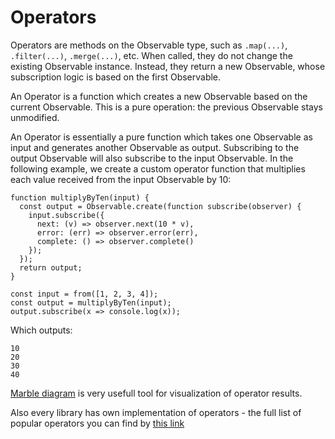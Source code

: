# Operators

Operators are methods on the Observable type, such as ```.map(...)```, ```.filter(...)```, ```.merge(...)```, etc. When called, they do not change the existing Observable instance. Instead, they return a new Observable, whose subscription logic is based on the first Observable.

An Operator is a function which creates a new Observable based on the current Observable. This is a pure operation: the previous Observable stays unmodified.

An Operator is essentially a pure function which takes one Observable as input and generates another Observable as output. Subscribing to the output Observable will also subscribe to the input Observable. In the following example, we create a custom operator function that multiplies each value received from the input Observable by 10:

```
function multiplyByTen(input) {
  const output = Observable.create(function subscribe(observer) {
    input.subscribe({
      next: (v) => observer.next(10 * v),
      error: (err) => observer.error(err),
      complete: () => observer.complete()
    });
  });
  return output;
}

const input = from([1, 2, 3, 4]);
const output = multiplyByTen(input);
output.subscribe(x => console.log(x));
```

Which outputs:

```
10
20
30
40
```

[Marble diagram](https://rxmarbles.com/) is very usefull tool for visualization of operator results.

Also every library has own implementation of operators - the full list of popular operators you can find by [this link](https://www.learnrxjs.io/operators/)